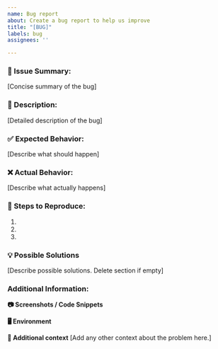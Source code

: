 ```yaml
---
name: Bug report
about: Create a bug report to help us improve
title: "[BUG]"
labels: bug
assignees: ''

---
```


### 🐛 Issue Summary:
[Concise summary of the bug]
 
### 📜 Description:
[Detailed description of the bug]
 
### ✅ Expected Behavior:
[Describe what should happen]
 
### ❌ Actual Behavior:
[Describe what actually happens]

### 🔁 Steps to Reproduce:
1. 
2. 
3. 
 
### 💡 Possible Solutions
[Describe possible solutions. Delete section if empty]

### Additional Information:
**📷 Screenshots / Code Snippets**

**🖥 Environment**

**📝 Additional context**
[Add any other context about the problem here.]
